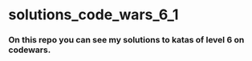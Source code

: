 # solutions_code_wars_6_1

### On this repo you can see my solutions to katas of level 6 on codewars.
